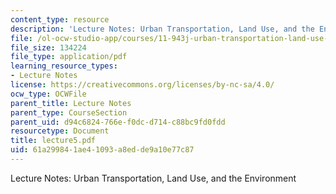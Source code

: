 ```yaml
---
content_type: resource
description: 'Lecture Notes: Urban Transportation, Land Use, and the Environment'
file: /ol-ocw-studio-app/courses/11-943j-urban-transportation-land-use-and-the-environment-spring-2002/61a299841ae41093a8edde9a10e77c87_lecture5.pdf
file_size: 134224
file_type: application/pdf
learning_resource_types:
- Lecture Notes
license: https://creativecommons.org/licenses/by-nc-sa/4.0/
ocw_type: OCWFile
parent_title: Lecture Notes
parent_type: CourseSection
parent_uid: d94c6824-766e-f0dc-d714-c88bc9fd0fdd
resourcetype: Document
title: lecture5.pdf
uid: 61a29984-1ae4-1093-a8ed-de9a10e77c87
---
```

Lecture Notes: Urban Transportation, Land Use, and the Environment